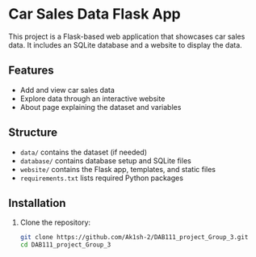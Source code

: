 # Car Sales Data Flask App

This project is a Flask-based web application that showcases car sales data. It includes an SQLite database and a website to display the data.

## Features
- Add and view car sales data
- Explore data through an interactive website
- About page explaining the dataset and variables

## Structure
- `data/` contains the dataset (if needed)
- `database/` contains database setup and SQLite files
- `website/` contains the Flask app, templates, and static files
- `requirements.txt` lists required Python packages

## Installation
1. Clone the repository:
   ```bash
   git clone https://github.com/Ak1sh-2/DAB111_project_Group_3.git
   cd DAB111_project_Group_3

